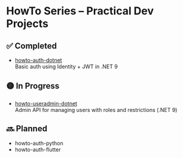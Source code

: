 # HowTo Series – Practical Dev Projects

## ✅ Completed

- [howto-auth-dotnet](https://github.com/gasbrieo/howto-auth-dotnet)  
  Basic auth using Identity + JWT in .NET 9

## 🟡 In Progress

- [howto-useradmin-dotnet](https://github.com/gasbrieo/howto-useradmin-dotnet)  
  Admin API for managing users with roles and restrictions (.NET 9)

## 🔜 Planned

- howto-auth-python
- howto-auth-flutter
